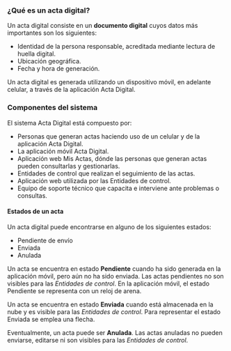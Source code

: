 ### ¿Qué es un acta digital?

Un acta digital consiste en un **documento digital** cuyos datos más importantes son los siguientes:

- Identidad de la persona responsable, acreditada mediante lectura de huella digital.
- Ubicación geográfica.
- Fecha y hora de generación.

Un acta digital es generada utilizando un dispositivo móvil, en adelante celular, a través de la aplicación Acta Digital. 

### Componentes del sistema

El sistema Acta Digital está compuesto por:

- Personas que generan actas haciendo uso de un celular y de la aplicación Acta Digital.
- La aplicación móvil Acta Digital.
- Aplicación web Mis Actas, dónde las personas que generan actas pueden consultarlas y gestionarlas.
- Entidades de control que realizan el seguimiento de las actas.
- Aplicación web utilizada por las Entidades de control.
- Equipo de soporte técnico que capacita e interviene ante problemas o consultas.

#### Estados de un acta

Un acta digital puede encontrarse en alguno de los siguientes estados:

- Pendiente de envío
- Enviada
- Anulada

Un acta se encuentra en estado **Pendiente** cuando ha sido generada en la aplicación móvil, pero aún no ha sido enviada. Las actas pendientes no son visibles para las _Entidades de control_.
En la aplicación móvil, el estado Pendiente se representa con un reloj de arena. 

Un acta se encuentra en estado **Enviada** cuando está almacenada en la nube y es visible para las _Entidades de control_.
Para representar el estado Enviada se emplea una flecha. 

Eventualmente, un acta puede ser **Anulada**. Las actas anuladas no pueden enviarse, editarse ni son visibles para las _Entidades de control_.
